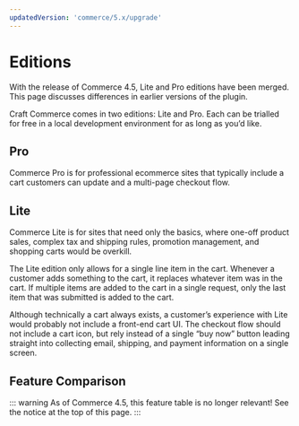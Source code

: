 ```yaml
---
updatedVersion: 'commerce/5.x/upgrade'
---
```


# Editions

<Block label="Commerce Edition Changes">

With the release of Commerce 4.5, Lite and Pro editions have been merged. This page discusses differences in earlier versions of the plugin.

</Block>

Craft Commerce comes in two editions: Lite and Pro. Each can be trialled for free in a local development environment for as long as you’d like.

## Pro

Commerce Pro is for professional ecommerce sites that typically include a cart customers can update and a multi-page checkout flow.

## Lite

Commerce Lite is for sites that need only the basics, where one-off product sales, complex tax and shipping rules, promotion management, and shopping carts would be overkill.

The Lite edition only allows for a single line item in the cart. Whenever a customer adds something to the cart, it replaces whatever item was in the cart. If multiple items are added to the cart in a single request, only the last item that was submitted is added to the cart.

Although technically a cart always exists, a customer’s experience with Lite would probably not include a front-end cart UI. The checkout flow should not include a cart icon, but rely instead of a single “buy now” button leading straight into collecting email, shipping, and payment information on a single screen.

## Feature Comparison

::: warning
As of Commerce 4.5, this feature table is no longer relevant! See the notice at the top of this page.
:::

<EditionComparison />
